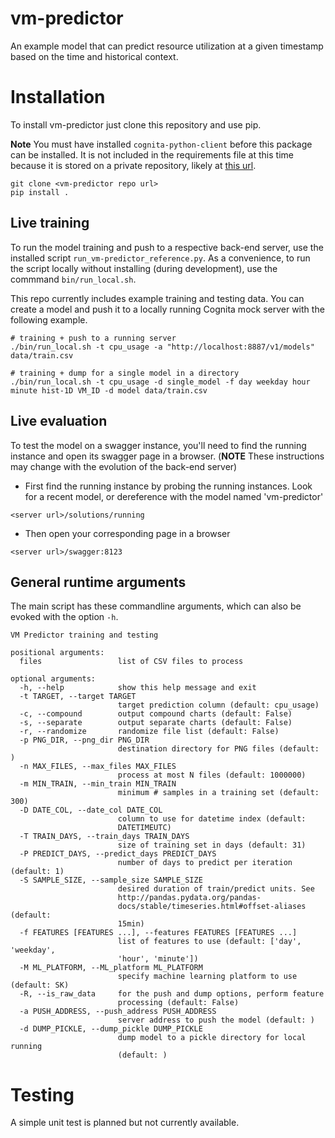 # vm-predictor

An example model that can predict resource utilization at a given timestamp based on the time and historical context.

# Installation

To install vm-predictor just clone this repository and use pip.  

**Note** You must have installed `cognita-python-client` before this package can be installed.  It is not included in the requirements file at this time because it is stored on a private repository, likely at [this url](../cognita-python-client/src).
```
git clone <vm-predictor repo url>
pip install .
```

## Live training

To run the model training and push to a respective back-end server, use the installed 
script ``run_vm-predictor_reference.py``.  As a convenience, to run the script locally 
without installing (during development), use the commmand ``bin/run_local.sh``.

This repo currently includes example training and testing data.  You can create a model
and push it to a locally running Cognita mock server with the following example.

```
# training + push to a running server
./bin/run_local.sh -t cpu_usage -a "http://localhost:8887/v1/models" data/train.csv

# training + dump for a single model in a directory
./bin/run_local.sh -t cpu_usage -d single_model -f day weekday hour minute hist-1D VM_ID -d model data/train.csv
```


## Live evaluation

To test the model on a swagger instance, you'll need to find the running instance and open its swagger page in a browser. (**NOTE** These instructions may change with the evolution of the back-end server) 

* First find the running instance by probing the running instances.  Look for a recent model, or dereference with the model named 'vm-predictor'
```
<server url>/solutions/running
```
* Then open your corresponding page in a browser
```
<server url>/swagger:8123
```

## General runtime arguments

The main script has these commandline arguments, which can also be evoked with the option `-h`.

```
VM Predictor training and testing

positional arguments:
  files                 list of CSV files to process

optional arguments:
  -h, --help            show this help message and exit
  -t TARGET, --target TARGET
                        target prediction column (default: cpu_usage)
  -c, --compound        output compound charts (default: False)
  -s, --separate        output separate charts (default: False)
  -r, --randomize       randomize file list (default: False)
  -p PNG_DIR, --png_dir PNG_DIR
                        destination directory for PNG files (default: )
  -n MAX_FILES, --max_files MAX_FILES
                        process at most N files (default: 1000000)
  -m MIN_TRAIN, --min_train MIN_TRAIN
                        minimum # samples in a training set (default: 300)
  -D DATE_COL, --date_col DATE_COL
                        column to use for datetime index (default:
                        DATETIMEUTC)
  -T TRAIN_DAYS, --train_days TRAIN_DAYS
                        size of training set in days (default: 31)
  -P PREDICT_DAYS, --predict_days PREDICT_DAYS
                        number of days to predict per iteration (default: 1)
  -S SAMPLE_SIZE, --sample_size SAMPLE_SIZE
                        desired duration of train/predict units. See
                        http://pandas.pydata.org/pandas-
                        docs/stable/timeseries.html#offset-aliases (default:
                        15min)
  -f FEATURES [FEATURES ...], --features FEATURES [FEATURES ...]
                        list of features to use (default: ['day', 'weekday',
                        'hour', 'minute'])
  -M ML_PLATFORM, --ML_platform ML_PLATFORM
                        specify machine learning platform to use (default: SK)
  -R, --is_raw_data     for the push and dump options, perform feature
                        processing (default: False)
  -a PUSH_ADDRESS, --push_address PUSH_ADDRESS
                        server address to push the model (default: )
  -d DUMP_PICKLE, --dump_pickle DUMP_PICKLE
                        dump model to a pickle directory for local running
                        (default: )
```



# Testing

A simple unit test is planned but not currently available.

